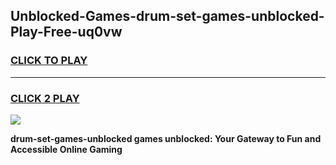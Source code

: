 
## Unblocked-Games-drum-set-games-unblocked-Play-Free-uq0vw
<h3>
<a href="https://premium76.site?title=drum-set-games-unblocked&ref=23A">CLICK TO PLAY</a></h3>
<hr>

<h3>
<a href="https://premium76.site?title=drum-set-games-unblocked&ref=23A">CLICK 2 PLAY</a>
  
</h3>

<a href="https://premium76.site?title=drum-set-games-unblocked&ref=23A"><img src="https://clearcache.store/games.png"></a>


**drum-set-games-unblocked games unblocked: Your Gateway to Fun and Accessible Online Gaming**
